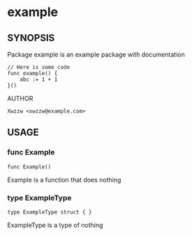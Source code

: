 # example

## SYNOPSIS

Package example is an example package with documentation

	// Here is some code
	func example() {
		abc := 1 + 1
	}()

AUTHOR

	Xwzzw <xwzzw@example.com>

## USAGE

### func  Example

    func Example()


Example is a function that does nothing

### type ExampleType

    type ExampleType struct { }


ExampleType is a type of nothing


